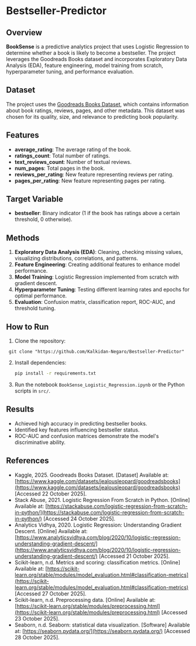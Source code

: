 # Bestseller-Predictor

## Overview
**BookSense** is a predictive analytics project that uses Logistic Regression to determine whether a book is likely to become a bestseller. The project leverages the Goodreads Books dataset and incorporates Exploratory Data Analysis (EDA), feature engineering, model training from scratch, hyperparameter tuning, and performance evaluation.

## Dataset
The project uses the [Goodreads Books Dataset](https://www.kaggle.com/datasets/jealousleopard/goodreadsbooks), which contains information about book ratings, reviews, pages, and other metadata. This dataset was chosen for its quality, size, and relevance to predicting book popularity.

## Features
- **average_rating**: The average rating of the book.  
- **ratings_count**: Total number of ratings.  
- **text_reviews_count**: Number of textual reviews.  
- **num_pages**: Total pages in the book.  
- **reviews_per_rating**: New feature representing reviews per rating.  
- **pages_per_rating**: New feature representing pages per rating.

## Target Variable
- **bestseller**: Binary indicator (1 if the book has ratings above a certain threshold, 0 otherwise).

## Methods
1. **Exploratory Data Analysis (EDA)**: Cleaning, checking missing values, visualizing distributions, correlations, and patterns.  
2. **Feature Engineering**: Creating additional features to enhance model performance.  
3. **Model Training**: Logistic Regression implemented from scratch with gradient descent.  
4. **Hyperparameter Tuning**: Testing different learning rates and epochs for optimal performance.  
5. **Evaluation**: Confusion matrix, classification report, ROC-AUC, and threshold tuning.  

## How to Run

1. Clone the repository:  
  ````
   git clone "https://github.com/Kalkidan-Negaro/Bestseller-Predictor"
````

2. Install dependencies:

   ```bash
   pip install -r requirements.txt
   ```

3. Run the notebook `BookSense_Logistic_Regression.ipynb` or the Python scripts in `src/`.

## Results

* Achieved high accuracy in predicting bestseller books.
* Identified key features influencing bestseller status.
* ROC-AUC and confusion matrices demonstrate the model's discriminative ability.

## References

* Kaggle, 2025. Goodreads Books Dataset. [Dataset] Available at: [https://www.kaggle.com/datasets/jealousleopard/goodreadsbooks](https://www.kaggle.com/datasets/jealousleopard/goodreadsbooks) [Accessed 22 October 2025].
* Stack Abuse, 2021. Logistic Regression From Scratch in Python. [Online] Available at: [https://stackabuse.com/logistic-regression-from-scratch-in-python/](https://stackabuse.com/logistic-regression-from-scratch-in-python/) [Accessed 24 October 2025].
* Analytics Vidhya, 2020. Logistic Regression: Understanding Gradient Descent. [Online] Available at: [https://www.analyticsvidhya.com/blog/2020/10/logistic-regression-understanding-gradient-descent/](https://www.analyticsvidhya.com/blog/2020/10/logistic-regression-understanding-gradient-descent/) [Accessed 21 October 2025].
* Scikit-learn, n.d. Metrics and scoring: classification metrics. [Online] Available at: [https://scikit-learn.org/stable/modules/model_evaluation.html#classification-metrics](https://scikit-learn.org/stable/modules/model_evaluation.html#classification-metrics) [Accessed 27 October 2025].
* Scikit-learn, n.d. Preprocessing data. [Online] Available at: [https://scikit-learn.org/stable/modules/preprocessing.html](https://scikit-learn.org/stable/modules/preprocessing.html) [Accessed 23 October 2025].
* Seaborn, n.d. Seaborn: statistical data visualization. [Software] Available at: [https://seaborn.pydata.org/](https://seaborn.pydata.org/) [Accessed 28 October 2025].

```
